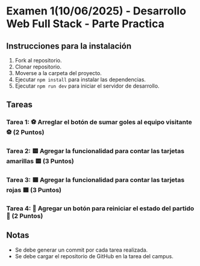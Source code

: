 # Examen 1(10/06/2025) - Desarrollo Web Full Stack - Parte Practica

## Instrucciones para la instalación

1. Fork al repositorio.
2. Clonar repositorio.
3. Moverse a la carpeta del proyecto.
4. Ejecutar `npm install` para instalar las dependencias.
5. Ejecutar `npm run dev` para iniciar el servidor de desarrollo.

## Tareas

### Tarea 1: ⚽ Arreglar el botón de sumar goles al equipo visitante ⚽ (2 Puntos)

### Tarea 2: 🟨 Agregar la funcionalidad para contar las tarjetas amarillas 🟨 (3 Puntos)

### Tarea 3: 🟥 Agregar la funcionalidad para contar las tarjetas rojas 🟥 (3 Puntos)

### Tarea 4: 🔄 Agregar un botón para reiniciar el estado del partido 🔄 (2 Puntos)

## Notas

- Se debe generar un commit por cada tarea realizada.
- Se debe cargar el repositorio de GitHub en la tarea del campus.
  
